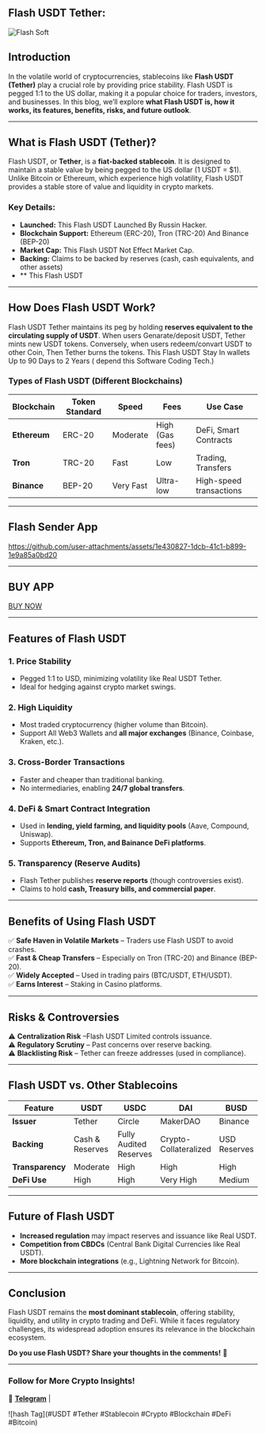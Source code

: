 ## Flash USDT Tether:  
![Flash Soft](https://github.com/user-attachments/assets/737efe1c-626b-412a-98ed-d3b6218135bf)

## **Introduction**  
In the volatile world of cryptocurrencies, stablecoins like **Flash USDT (Tether)** play a crucial role by providing price stability.
Flash USDT is pegged 1:1 to the US dollar, making it a popular choice for traders, investors, and businesses. In this blog, 
we’ll explore 
**what Flash USDT is, how it works, its features, benefits, risks, and future outlook**.  

---

## **What is Flash USDT (Tether)?**  
Flash USDT, or **Tether**, is a **fiat-backed stablecoin**. It is designed to maintain a stable value by 
being pegged to the US dollar (1 USDT = $1). Unlike Bitcoin or Ethereum, which experience high volatility, Flash USDT provides a stable store
of value and liquidity in crypto markets.  

### **Key Details:**  
- **Launched:** This Flash USDT Launched By Russin Hacker.  
- **Blockchain Support:** Ethereum (ERC-20), Tron (TRC-20) And Binance (BEP-20)  
- **Market Cap:** This Flash USDT Not Effect Market Cap.  
- **Backing:** Claims to be backed by reserves (cash, cash equivalents, and other assets)
- ** This Flash USDT   

---

## **How Does Flash USDT Work?**  
Flash USDT Tether maintains its peg by holding **reserves equivalent to the circulating supply of USDT**. When users Genarate/deposit USDT, Tether mints new USDT tokens. Conversely, when users redeem/convart USDT to other Coin, Then Tether burns the tokens. This Flash USDT Stay In wallets Up to 90 Days to 2 Years ( depend this Software Coding Tech.) 

### **Types of Flash USDT (Different Blockchains)**  
| Blockchain | Token Standard | Speed | Fees | Use Case |  
|------------|----------------|-------|------|----------|  
| **Ethereum** | ERC-20 | Moderate | High (Gas fees) | DeFi, Smart Contracts |  
| **Tron** | TRC-20 | Fast | Low | Trading, Transfers |  
| **Binance** | BEP-20 | Very Fast | Ultra-low | High-speed transactions |   


---

## **Flash Sender App** 



https://github.com/user-attachments/assets/1e430827-1dcb-41c1-b899-1e9a85a0bd20

---

## **BUY APP**

[BUY NOW](https://t.me/flashdealer)

---

## **Features of Flash USDT**  

### **1. Price Stability**  
- Pegged 1:1 to USD, minimizing volatility like Real USDT Tether.  
- Ideal for hedging against crypto market swings.  

### **2. High Liquidity**  
- Most traded cryptocurrency (higher volume than Bitcoin).  
- Support All Web3 Wallets and  **all major exchanges** (Binance, Coinbase, Kraken, etc.).  

### **3. Cross-Border Transactions**  
- Faster and cheaper than traditional banking.  
- No intermediaries, enabling **24/7 global transfers**.  

### **4. DeFi & Smart Contract Integration**  
- Used in **lending, yield farming, and liquidity pools** (Aave, Compound, Uniswap).  
- Supports **Ethereum, Tron, and Bainance DeFi platforms**.  

### **5. Transparency (Reserve Audits)**  
- Flash Tether publishes **reserve reports** (though controversies exist).  
- Claims to hold **cash, Treasury bills, and commercial paper**.  

---

## **Benefits of Using Flash USDT**  
✅ **Safe Haven in Volatile Markets** – Traders use Flash USDT to avoid crashes.  
✅ **Fast & Cheap Transfers** – Especially on Tron (TRC-20) and Binance (BEP-20).  
✅ **Widely Accepted** – Used in trading pairs (BTC/USDT, ETH/USDT).  
✅ **Earns Interest** – Staking in Casino platforms.  

---

## **Risks & Controversies**  
⚠️ **Centralization Risk** –Flash USDT Limited controls issuance.  
⚠️ **Regulatory Scrutiny** – Past concerns over reserve backing.  
⚠️ **Blacklisting Risk** – Tether can freeze addresses (used in compliance).  

---

## **Flash USDT vs. Other Stablecoins**  
| Feature | USDT | USDC | DAI | BUSD |  
|---------|------|------|-----|------|  
| **Issuer** | Tether | Circle | MakerDAO | Binance |  
| **Backing** | Cash & Reserves | Fully Audited Reserves | Crypto-Collateralized | USD Reserves |  
| **Transparency** | Moderate | High | High | High |  
| **DeFi Use** | High | High | Very High | Medium |  

---

## **Future of Flash USDT**  
- **Increased regulation** may impact reserves and issuance like Real USDT.  
- **Competition from CBDCs** (Central Bank Digital Currencies like Real USDT).  
- **More blockchain integrations** (e.g., Lightning Network for Bitcoin).  

---

## **Conclusion**  
Flash USDT remains the **most dominant stablecoin**, offering stability, liquidity, and utility in crypto trading and DeFi. While it faces regulatory challenges, its widespread adoption ensures its relevance in the blockchain ecosystem.  

**Do you use Flash USDT? Share your thoughts in the comments!** 🚀  

---

### **Follow for More Crypto Insights!**  
📢 [**Telegram**](https://t.me/flashdealer) |

![hash Tag](#USDT #Tether #Stablecoin #Crypto #Blockchain #DeFi #Bitcoin)
